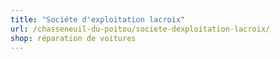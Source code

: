 ```yaml
---
title: "Sociéte d'exploitation lacroix"
url: /chasseneuil-du-poitou/societe-dexploitation-lacroix/
shop: réparation de voitures
---
```

